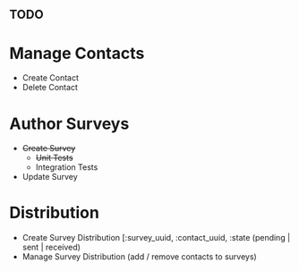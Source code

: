 ## TODO


# Manage Contacts
- Create Contact
- Delete Contact

# Author Surveys
- ~~Create Survey~~
  * ~~Unit Tests~~
  * Integration Tests
- Update Survey

# Distribution
- Create Survey Distribution [:survey_uuid, :contact_uuid, :state (pending |
  sent | received)
- Manage Survey Distribution (add / remove contacts to surveys)
